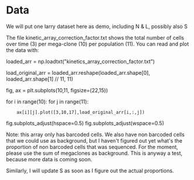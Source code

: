 # Data

We will put one larry dataset here as demo, including N & L, possibly also S

The file kinetic_array_correction_factor.txt shows the total number of cells over time (3) per mega-clone (10) per population (11). You can read and plot the data with:




loaded_arr = np.loadtxt("kinetics_array_correction_factor.txt")
  
load_original_arr = loaded_arr.reshape(loaded_arr.shape[0], loaded_arr.shape[1] // 11, 11)

fig, ax = plt.subplots(10,11, figsize=(22,15))

for i in range(10):
    for j in range(11):

        ax[i][j].plot([3,10,17],load_original_arr[i,:,j])


fig.subplots_adjust(hspace=0.5)
fig.subplots_adjust(wspace=0.5)



Note: this array only has barcoded cells. We also have non barcoded cells that we could use as background, but I haven't figured out yet what's the proportion of non barcoded cells that was sequenced. For the moment, please use the sum of megaclones as background. This is anyway a test, because more data is coming soon.


Similarly, I will update S as soon as I figure out the actual proportions. 





